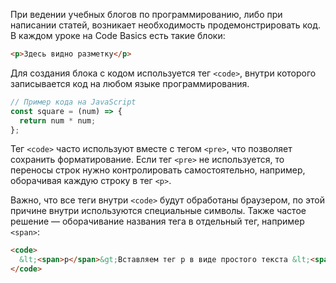 
При ведении учебных блогов по программированию, либо при написании статей, возникает необходимость продемонстрировать код. В каждом уроке на Code Basics есть такие блоки:

```html
<p>Здесь видно разметку</p>
```

Для создания блока с кодом используется тег `<code>`, внутри которого записывается код на любом языке программирования.

```javascript
// Пример кода на JavaScript
const square = (num) => {
  return num * num;
};
```

Тег `<code>` часто используют вместе с тегом `<pre>`, что позволяет сохранить форматирование. Если тег `<pre>` не используется, то переносы строк нужно контролировать самостоятельно, например, оборачивая каждую строку в тег `<p>`.

Важно, что все теги внутри `<code>` будут обработаны браузером, по этой причине внутри используются специальные символы. Также частое решение — оборачивание названия тега в отдельный тег, например `<span>`:

```html
<code>
  &lt;<span>p</span>&gt;Вставляем тег p в виде простого текста &lt;<span>/p</span>&gt;
</code>
```
